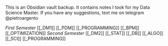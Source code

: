 This is an Obsidian vault backup. It contains notes I took for my Data Science Master.
If you have any suggestions, text me on telegram @pietroargento

*First Semester*
[[_DM1]]
[[_PDM]]
[[_PROGRAMMING]]
[[_BPM]]
[[_OPTIMIZATION]]
*Second Semester*
[[_DM2]]
[[_STAT]]
[[_DB]]
[[_ALGO]]
[[_SCI]]
[[_PROGRAMMING]]

